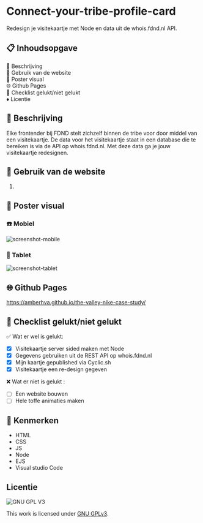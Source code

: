 # Connect-your-tribe-profile-card
Redesign je visitekaartje met Node en data uit de whois.fdnd.nl API. 

## 📋 Inhoudsopgave 
💬 Beschrijving <br>
🔖 Gebruik van de website<br>
📸 Poster visual<br>
🌐 Github Pages<br>
📑 Checklist gelukt/niet gelukt <br>
♦️ Licentie

## 💬 Beschrijving
Elke frontender bij FDND stelt zichzelf binnen de tribe voor door middel van een visitekaartje. De data voor het visitekaartje staat in een database die te bereiken is via de API op whois.fdnd.nl. Met deze data ga je jouw visitekaartje redesignen. 

## 🔖 Gebruik van de website
1. 

 ## 📸 Poster visual
 ### :phone: Mobiel
![screenshot-mobile](https://user-images.githubusercontent.com/112861033/214719254-58d754f9-7790-486c-9420-bc19446c1a5c.png)

 ### :iphone: Tablet
![screenshot-tablet](https://user-images.githubusercontent.com/112861033/214719597-f810befb-4ff1-41db-a0cc-46cf75bd8cf8.png)

## 🌐 Github Pages 
https://amberhva.github.io/the-valley-nike-case-study/


## 📑 Checklist gelukt/niet gelukt 
✅ Wat er wel is gelukt:
- [x] Visitekaartje server sided maken met Node
- [x] Gegevens gebruiken uit de REST API op whois.fdnd.nl
- [x] Mijn kaartje gepublished via Cyclic.sh
- [x] Visitekaartje een re-design gegeven

❌ Wat er niet is gelukt :
- [ ] Een website bouwen
- [ ] Hele toffe animaties maken

## :100: Kenmerken
* HTML
* CSS
* JS
* Node 
* EJS
* Visual studio Code

## Licentie

![GNU GPL V3](https://www.gnu.org/graphics/gplv3-127x51.png)

This work is licensed under [GNU GPLv3](./LICENSE).
